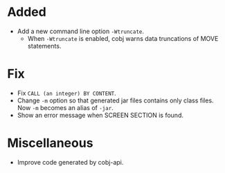 # Added
* Add a new command line option `-Wtruncate`.
  * When `-Wtruncate` is enabled, cobj warns data truncations of MOVE statements.
# Fix
* Fix `CALL (an integer) BY CONTENT`.
* Change `-m` option so that generated jar files contains only class files. Now `-m` becomes an alias of `-jar`.
* Show an error message when SCREEN SECTION is found.
# Miscellaneous
* Improve code generated by cobj-api.